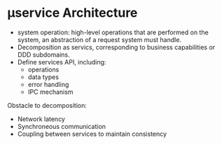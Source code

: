 # µservice Architecture

* system operation: high-level operations that are performed on the system, an abstraction of a request system must handle.
* Decomposition as servics, corresponding to business capabilities or DDD subdomains.
* Define services API, including:
  * operations
  * data types
  * error handling
  * IPC mechanism


Obstacle to decomposition:

* Network latency
* Synchroneous communication
* Coupling between services to maintain consistency